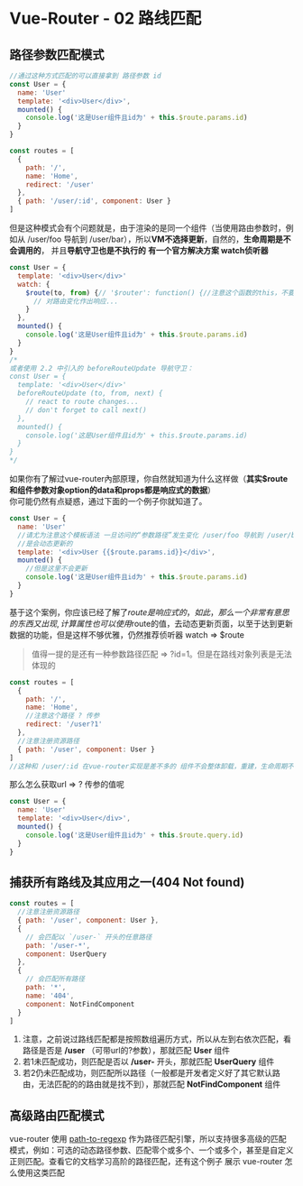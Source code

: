 # Vue-Router - 02 路线匹配

## 路径参数匹配模式
```javascript
//通过这种方式匹配的可以直接拿到 路径参数 id
const User = {
  name: 'User'
  template: '<div>User</div>',
  mounted() {
    console.log('这是User组件且id为' + this.$route.params.id)
  }
}

const routes = [
  {
    path: '/',
    name: 'Home',
    redirect: '/user'
  },
  { path: '/user/:id', component: User }
]
```
但是这种模式会有个问题就是，由于渲染的是同一个组件（当使用路由参数时，例如从 /user/foo 导航到 /user/bar），所以**VM不选择更新**，自然的，**生命周期是不会调用的**，
并且**导航守卫也是不执行的**
**有一个官方解决方案 watch侦听器**
```javascript
const User = {
  template: '<div>User</div>'
  watch: {
    $route(to, from) {// '$router': function() {//注意这个函数的this，不要用箭头函数，不然无法获取当前vue实例}
      // 对路由变化作出响应...
    }
  },
  mounted() {
    console.log('这是User组件且id为' + this.$route.params.id)
  }
}
/*
或者使用 2.2 中引入的 beforeRouteUpdate 导航守卫：
const User = {
  template: '<div>User</div>'
  beforeRouteUpdate (to, from, next) {
    // react to route changes...
    // don't forget to call next()
  },
  mounted() {
    console.log('这是User组件且id为' + this.$route.params.id)
  }
}
*/
```
如果你有了解过vue-router內部原理，你自然就知道为什么这样做（**其实$route和组件参数对象option的data和props都是响应式的数据**）     
你可能仍然有点疑惑，通过下面的一个例子你就知道了。
```javascript
const User = {
  name: 'User'
  //请尤为注意这个模板语法 一旦访问的“参数路径”发生变化 /user/foo 导航到 /user/bar
  //是会动态更新的
  template: '<div>User {{$route.params.id}}</div>',
  mounted() {
    //但是这里不会更新
    console.log('这是User组件且id为' + this.$route.params.id)
  }
}
```
基于这个案例，你应该已经了解了$route是响应式的，如此，那么一个非常有意思的东西又出现,计算属性也可以使用$route的值，去动态更新页面，以至于达到更新数据的功能，但是这样不够优雅，仍然推荐侦听器 watch => $route

> 值得一提的是还有一种参数路径匹配 => ?id=1。但是在路线对象列表是无法体现的
```javascript
const routes = [
  {
    path: '/',
    name: 'Home',
    //注意这个路径 ? 传参
    redirect: '/user?1'
  },
  //注意注册资源路径
  { path: '/user', component: User }
]
//这种和 /user/:id 在vue-router实现是差不多的 组件不会整体卸载，重建，生命周期不重复执行
```
那么怎么获取url =>  ? 传参的值呢
```javascript
const User = {
  name: 'User'
  template: '<div>User</div>',
  mounted() {
    console.log('这是User组件且id为' + this.$route.query.id)
  }
}

```

## 捕获所有路线及其应用之一(404 Not found)
```javascript
const routes = [
  //注意注册资源路径
  { path: '/user', component: User },
  {
    // 会匹配以 `/user-` 开头的任意路径
    path: '/user-*',
    component: UserQuery
  },
  {
    // 会匹配所有路径
    path: '*',
    name: '404',
    component: NotFindComponent
  } 
]
```
1. 注意，之前说过路线匹配都是按照数组遍历方式，所以从左到右依次匹配，看路径是否是  **/user** （可带url的?参数），那就匹配 **User** 组件
2. 若1未匹配成功，则匹配是否以 **/user-** 开头，那就匹配 **UserQuery** 组件
3. 若2仍未匹配成功，则匹配所以路径（一般都是开发者定义好了其它默认路由，无法匹配的的路由就是找不到），那就匹配 **NotFindComponent** 组件

## 高级路由匹配模式
vue-router 使用  [path-to-regexp](https://github.com/pillarjs/path-to-regexp/tree/v1.7.0) 作为路径匹配引擎，所以支持很多高级的匹配模式，例如：可选的动态路径参数、匹配零个或多个、一个或多个，甚至是自定义正则匹配。查看它的文档学习高阶的路径匹配，还有这个例子 展示 vue-router 怎么使用这类匹配
